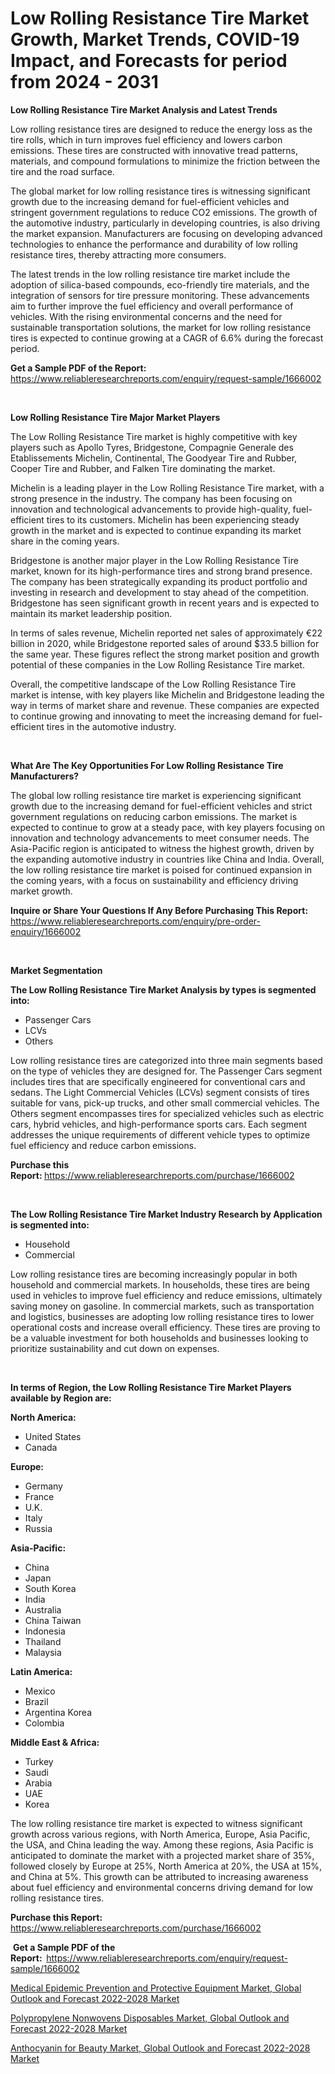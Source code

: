 <p><h1>Low Rolling Resistance Tire Market Growth, Market Trends, COVID-19 Impact, and Forecasts for period from 2024 - 2031</h1></p><p><strong>Low Rolling Resistance Tire Market Analysis and Latest Trends</strong></p>
<p><p>Low rolling resistance tires are designed to reduce the energy loss as the tire rolls, which in turn improves fuel efficiency and lowers carbon emissions. These tires are constructed with innovative tread patterns, materials, and compound formulations to minimize the friction between the tire and the road surface.</p><p>The global market for low rolling resistance tires is witnessing significant growth due to the increasing demand for fuel-efficient vehicles and stringent government regulations to reduce CO2 emissions. The growth of the automotive industry, particularly in developing countries, is also driving the market expansion. Manufacturers are focusing on developing advanced technologies to enhance the performance and durability of low rolling resistance tires, thereby attracting more consumers.</p><p>The latest trends in the low rolling resistance tire market include the adoption of silica-based compounds, eco-friendly tire materials, and the integration of sensors for tire pressure monitoring. These advancements aim to further improve the fuel efficiency and overall performance of vehicles. With the rising environmental concerns and the need for sustainable transportation solutions, the market for low rolling resistance tires is expected to continue growing at a CAGR of 6.6% during the forecast period.</p></p>
<p><strong>Get a Sample PDF of the Report:&nbsp;</strong> <a href="https://www.reliableresearchreports.com/enquiry/request-sample/1666002">https://www.reliableresearchreports.com/enquiry/request-sample/1666002</a></p>
<p>&nbsp;</p>
<p><strong>Low Rolling Resistance Tire Major Market Players</strong></p>
<p><p>The Low Rolling Resistance Tire market is highly competitive with key players such as Apollo Tyres, Bridgestone, Compagnie Generale des Etablissements Michelin, Continental, The Goodyear Tire and Rubber, Cooper Tire and Rubber, and Falken Tire dominating the market.</p><p>Michelin is a leading player in the Low Rolling Resistance Tire market, with a strong presence in the industry. The company has been focusing on innovation and technological advancements to provide high-quality, fuel-efficient tires to its customers. Michelin has been experiencing steady growth in the market and is expected to continue expanding its market share in the coming years.</p><p>Bridgestone is another major player in the Low Rolling Resistance Tire market, known for its high-performance tires and strong brand presence. The company has been strategically expanding its product portfolio and investing in research and development to stay ahead of the competition. Bridgestone has seen significant growth in recent years and is expected to maintain its market leadership position.</p><p>In terms of sales revenue, Michelin reported net sales of approximately €22 billion in 2020, while Bridgestone reported sales of around $33.5 billion for the same year. These figures reflect the strong market position and growth potential of these companies in the Low Rolling Resistance Tire market.</p><p>Overall, the competitive landscape of the Low Rolling Resistance Tire market is intense, with key players like Michelin and Bridgestone leading the way in terms of market share and revenue. These companies are expected to continue growing and innovating to meet the increasing demand for fuel-efficient tires in the automotive industry.</p></p>
<p>&nbsp;</p>
<p><strong>What Are The Key Opportunities For Low Rolling Resistance Tire Manufacturers?</strong></p>
<p><p>The global low rolling resistance tire market is experiencing significant growth due to the increasing demand for fuel-efficient vehicles and strict government regulations on reducing carbon emissions. The market is expected to continue to grow at a steady pace, with key players focusing on innovation and technology advancements to meet consumer needs. The Asia-Pacific region is anticipated to witness the highest growth, driven by the expanding automotive industry in countries like China and India. Overall, the low rolling resistance tire market is poised for continued expansion in the coming years, with a focus on sustainability and efficiency driving market growth.</p></p>
<p><strong>Inquire or Share Your Questions If Any Before Purchasing This Report:</strong> <a href="https://www.reliableresearchreports.com/enquiry/pre-order-enquiry/1666002">https://www.reliableresearchreports.com/enquiry/pre-order-enquiry/1666002</a></p>
<p>&nbsp;</p>
<p><strong>Market Segmentation</strong></p>
<p><strong>The Low Rolling Resistance Tire Market Analysis by types is segmented into:</strong></p>
<p><ul><li>Passenger Cars</li><li>LCVs</li><li>Others</li></ul></p>
<p><p>Low rolling resistance tires are categorized into three main segments based on the type of vehicles they are designed for. The Passenger Cars segment includes tires that are specifically engineered for conventional cars and sedans. The Light Commercial Vehicles (LCVs) segment consists of tires suitable for vans, pick-up trucks, and other small commercial vehicles. The Others segment encompasses tires for specialized vehicles such as electric cars, hybrid vehicles, and high-performance sports cars. Each segment addresses the unique requirements of different vehicle types to optimize fuel efficiency and reduce carbon emissions.</p></p>
<p><strong>Purchase this Report:&nbsp;</strong><a href="https://www.reliableresearchreports.com/purchase/1666002">https://www.reliableresearchreports.com/purchase/1666002</a></p>
<p>&nbsp;</p>
<p><strong>The Low Rolling Resistance Tire Market Industry Research by Application is segmented into:</strong></p>
<p><ul><li>Household</li><li>Commercial</li></ul></p>
<p><p>Low rolling resistance tires are becoming increasingly popular in both household and commercial markets. In households, these tires are being used in vehicles to improve fuel efficiency and reduce emissions, ultimately saving money on gasoline. In commercial markets, such as transportation and logistics, businesses are adopting low rolling resistance tires to lower operational costs and increase overall efficiency. These tires are proving to be a valuable investment for both households and businesses looking to prioritize sustainability and cut down on expenses.</p></p>
<p>&nbsp;</p>
<p><strong>In terms of Region, the Low Rolling Resistance Tire Market Players available by Region are:</strong></p>
<p>
    <p> <strong> North America: </strong>
        <ul>
            <li>United States</li>
            <li>Canada</li>
        </ul>
        </p> 
    <p> <strong> Europe: </strong>
        <ul>
            <li>Germany</li>
            <li>France</li>
            <li>U.K.</li>
            <li>Italy</li>
            <li>Russia</li>
        </ul>
        </p> 
    <p> <strong> Asia-Pacific: </strong>
        <ul>
            <li>China</li>
            <li>Japan</li>
            <li>South Korea</li>
            <li>India</li>
            <li>Australia</li>
            <li>China Taiwan</li>
            <li>Indonesia</li>
            <li>Thailand</li>
            <li>Malaysia</li>
        </ul>
        </p> 
    <p> <strong> Latin America: </strong>
        <ul>
            <li>Mexico</li>
            <li>Brazil</li>
            <li>Argentina Korea</li>
            <li>Colombia</li>
        </ul>
        </p> 
    <p> <strong> Middle East & Africa: </strong>
        <ul>
            <li>Turkey</li>
            <li>Saudi</li>
            <li>Arabia</li>
            <li>UAE</li>
            <li>Korea</li>
        </ul>
    </p>
    </p>
<p><p>The low rolling resistance tire market is expected to witness significant growth across various regions, with North America, Europe, Asia Pacific, the USA, and China leading the way. Among these regions, Asia Pacific is anticipated to dominate the market with a projected market share of 35%, followed closely by Europe at 25%, North America at 20%, the USA at 15%, and China at 5%. This growth can be attributed to increasing awareness about fuel efficiency and environmental concerns driving demand for low rolling resistance tires.</p></p>
<p><strong>Purchase this Report: </strong><a href="https://www.reliableresearchreports.com/purchase/1666002">https://www.reliableresearchreports.com/purchase/1666002</a></p>
<p>&nbsp;<strong>Get a Sample PDF of the Report:&nbsp;&nbsp;</strong><a href="https://www.reliableresearchreports.com/enquiry/request-sample/1666002">https://www.reliableresearchreports.com/enquiry/request-sample/1666002</a></p>
<p><strong></strong></p>
<p><p><a href="https://view.publitas.com/reportprime-1/medical-epidemic-prevention-and-protective-equipment-market-global-outlook-and-forecast-2022-2028-market-research-report-unlocks-analysis-on-the-market-financial-status-market-size-and-market-revenue-upto-2030/">Medical Epidemic Prevention and Protective Equipment Market, Global Outlook and Forecast 2022-2028 Market</a></p><p><a href="https://view.publitas.com/reportprime-1/polypropylene-nonwovens-disposables-market-global-outlook-and-forecast-2022-2028-market-size-growth-and-forecast-from-2023-2030/">Polypropylene Nonwovens Disposables Market, Global Outlook and Forecast 2022-2028 Market</a></p><p><a href="https://view.publitas.com/reportprime-1/anthocyanin-for-beauty-market-global-outlook-and-forecast-2022-2028-market-size-2023-2030-global-industrial-analysis-key-geographical-regions-market-share-top-key-players-product-types-and-forecast-research-report/">Anthocyanin for Beauty Market, Global Outlook and Forecast 2022-2028 Market</a></p></p>